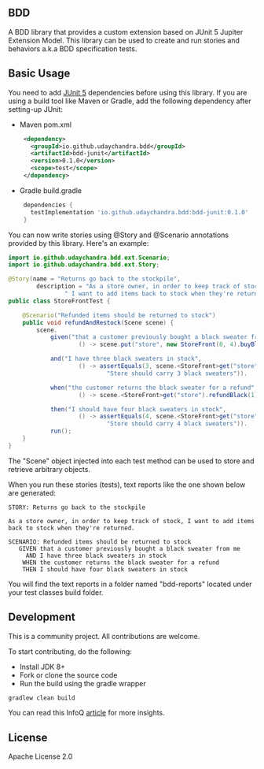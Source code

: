 ## BDD
A BDD library that provides a custom extension based on JUnit 5 Jupiter Extension Model. This library can be used to create and run stories and behaviors a.k.a BDD specification tests.

## Basic Usage
You need to add [JUnit 5](https://junit.org/junit5/docs/current/user-guide/#installation) dependencies before using this library. If you are using a build tool like Maven or Gradle, add the following dependency after setting-up JUnit:

- Maven pom.xml
  ```xml
   <dependency>
     <groupId>io.github.udaychandra.bdd</groupId>
     <artifactId>bdd-junit</artifactId>
     <version>0.1.0</version>
     <scope>test</scope>
   </dependency>
   ```

- Gradle build.gradle
  ```groovy
   dependencies {
     testImplementation 'io.github.udaychandra.bdd:bdd-junit:0.1.0'
   }
   ```


You can now write stories using @Story and @Scenario annotations provided by this library. Here's an example:

```java
import io.github.udaychandra.bdd.ext.Scenario;
import io.github.udaychandra.bdd.ext.Story;

@Story(name = "Returns go back to the stockpile",
        description = "As a store owner, in order to keep track of stock," +
                " I want to add items back to stock when they're returned.")
public class StoreFrontTest {

    @Scenario("Refunded items should be returned to stock")
    public void refundAndRestock(Scene scene) {
        scene.
            given("that a customer previously bought a black sweater from me",
                    () -> scene.put("store", new StoreFront(0, 4).buyBlack(1))).

            and("I have three black sweaters in stock",
                    () -> assertEquals(3, scene.<StoreFront>get("store").getBlacks(),
                            "Store should carry 3 black sweaters")).

            when("the customer returns the black sweater for a refund",
                    () -> scene.<StoreFront>get("store").refundBlack(1)).

            then("I should have four black sweaters in stock",
                    () -> assertEquals(4, scene.<StoreFront>get("store").getBlacks(),
                            "Store should carry 4 black sweaters")).
            run();
    }
}

```   

The "Scene" object injected into each test method can be used to store and retrieve arbitrary objects.

When you run these stories (tests), text reports like the one shown below are generated:
```text
STORY: Returns go back to the stockpile

As a store owner, in order to keep track of stock, I want to add items back to stock when they're returned.

SCENARIO: Refunded items should be returned to stock
   GIVEN that a customer previously bought a black sweater from me
     AND I have three black sweaters in stock
    WHEN the customer returns the black sweater for a refund
    THEN I should have four black sweaters in stock
```

You will find the text reports in a folder named "bdd-reports" located under your test classes build folder.

## Development
This is a community project. All contributions are welcome.

To start contributing, do the following:
* Install JDK 8+
* Fork or clone the source code
* Run the build using the gradle wrapper
```bash
gradlew clean build
```

You can read this InfoQ [article](https://www.infoq.com/articles/deep-dive-junit5-extensions) for more insights.

## License
Apache License 2.0